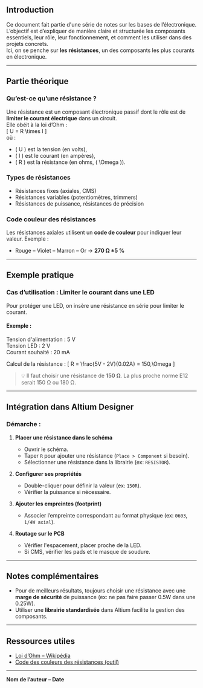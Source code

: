 ## Introduction
Ce document fait partie d'une série de notes sur les bases de l’électronique. L’objectif est d’expliquer de manière claire et structurée les composants essentiels, leur rôle, leur fonctionnement, et comment les utiliser dans des projets concrets.  
Ici, on se penche sur **les résistances**, un des composants les plus courants en électronique.

---
## Partie théorique

### Qu’est-ce qu’une résistance ?
Une résistance est un composant électronique passif dont le rôle est de **limiter le courant électrique** dans un circuit.  
Elle obéit à la loi d’Ohm :  
\[
U = R \times I
\]  
où :
- \( U \) est la tension (en volts),
- \( I \) est le courant (en ampères),
- \( R \) est la résistance (en ohms, \( \Omega \)).

### Types de résistances
- Résistances fixes (axiales, CMS)
- Résistances variables (potentiomètres, trimmers)
- Résistances de puissance, résistances de précision

### Code couleur des résistances
Les résistances axiales utilisent un **code de couleur** pour indiquer leur valeur. Exemple :
- Rouge – Violet – Marron – Or → **270 Ω ±5 %**

---
## Exemple pratique

### Cas d’utilisation : Limiter le courant dans une LED
Pour protéger une LED, on insère une résistance en série pour limiter le courant.

#### Exemple :
Tension d'alimentation : 5 V  
Tension LED : 2 V  
Courant souhaité : 20 mA

Calcul de la résistance :
\[
R = \frac{5V - 2V}{0.02A} = 150\,\Omega
\]

> 💡 Il faut choisir une résistance de **150 Ω**. La plus proche norme E12 serait 150 Ω ou 180 Ω.

---
## Intégration dans Altium Designer

### Démarche :
1. **Placer une résistance dans le schéma**
   - Ouvrir le schéma.
   - Taper `R` pour ajouter une résistance (`Place > Component` si besoin).
   - Sélectionner une résistance dans la librairie (ex: `RESISTOR`).

2. **Configurer ses propriétés**
   - Double-cliquer pour définir la valeur (ex: `150R`).
   - Vérifier la puissance si nécessaire.

3. **Ajouter les empreintes (footprint)**
   - Associer l’empreinte correspondant au format physique (ex: `0603`, `1/4W axial`).

4. **Routage sur le PCB**
   - Vérifier l'espacement, placer proche de la LED.
   - Si CMS, vérifier les pads et le masque de soudure.

---
## Notes complémentaires
- Pour de meilleurs résultats, toujours choisir une résistance avec une **marge de sécurité** de puissance (ex: ne pas faire passer 0.5W dans une 0.25W).
- Utiliser une **librairie standardisée** dans Altium facilite la gestion des composants.

---
## Ressources utiles
- [Loi d’Ohm – Wikipédia](https://fr.wikipedia.org/wiki/Loi_d%27Ohm)
- [Code des couleurs des résistances (outil)](https://www.digikey.fr/en/resources/conversion-calculators/conversion-calculator-resistor-color-code)

---
**Nom de l’auteur – Date**